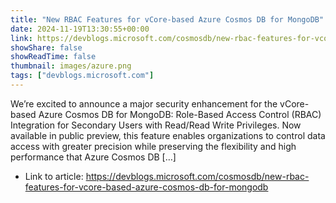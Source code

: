 ```yaml
---
title: "New RBAC Features for vCore-based Azure Cosmos DB for MongoDB"
date: 2024-11-19T13:30:55+00:00
link: https://devblogs.microsoft.com/cosmosdb/new-rbac-features-for-vcore-based-azure-cosmos-db-for-mongodb
showShare: false
showReadTime: false
thumbnail: images/azure.png
tags: ["devblogs.microsoft.com"]
---
```

We’re excited to announce a major security enhancement for the vCore-based Azure Cosmos DB for MongoDB: Role-Based Access Control (RBAC) Integration for Secondary Users with Read/Read Write Privileges. Now available in public preview, this feature enables organizations to control data access with greater precision while preserving the flexibility and high performance that Azure Cosmos DB […]

- Link to article: https://devblogs.microsoft.com/cosmosdb/new-rbac-features-for-vcore-based-azure-cosmos-db-for-mongodb